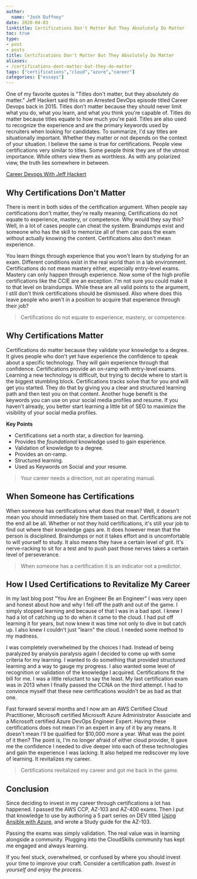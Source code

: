 ```yaml
---
author:
  name: "Josh Duffney"
date: 2020-04-03
linktitle: Certifications Don't Matter But They Absolutely Do Matter
toc: true
type:
- post
- posts
title: Certifications Don't Matter But They Absolutely Do Matter
aliases: 
- /certifications-dont-matter-but-they-do-matter
tags: ["certifications","cloud","azure","career"]
categories: ["essays"]
---
```


One of my favorite quotes is "Titles don't matter, but they absolutely do matter." Jeff Hackert said this on an Arrested DevOps episode titled Career Devops back in 2015. Titles don't matter because they should never limit what you do, what you learn, and what you think you're capable of. Titles do matter because titles equate to how much you're paid. Titles are also used to recognize the experience and are the primary keywords used by recruiters when looking for candidates. To summarize, I'd say titles are situationally important. Whether they matter or not depends on the context of your situation. I believe the same is true for certifications. People view certifications very similar to titles. Some people think they are of the utmost importance. While others view them as worthless. As with any polarized view, the truth lies somewhere in between.

[Career Devops With Jeff Hackert](https://www.arresteddevops.com/career-devops/)

## Why Certifications Don't Matter

There is merit in both sides of the certification argument. When people say certifications don't matter, they're really meaning; Certifications do not equate to experience, mastery, or competence. Why would they say this? Well, in a lot of cases people can cheat the system. Braindumps exist and someone who has the skill to memorize all of them can pass the exam without actually knowing the content. Certifications also don't mean experience.

You learn things through experience that you won't learn by studying for an exam. Different conditions exist in the real world than in a lab environment. Certifications do not mean mastery either, especially entry-level exams. Mastery can only happen through experience. Now some of the high profile certifications like the CCIE are an exception. I'm not sure you could make it to that level on braindumps. While these are all valid points to the argument, I still don't think certifications should be dismissed. Also where does this leave people who aren't in a position to acquire that experience through their job?

> Certifications do not equate to experience, mastery, or competence.

## Why Certifications Matter

Certifications do matter because they validate your knowledge to a degree. It gives people who don't yet have experience the confidence to speak about a specific technology. They will gain experience through that confidence. Certifications provide an on-ramp with entry-level exams. Learning a new technology is difficult, but trying to decide where to start is the biggest stumbling block. Certifications tracks solve that for you and will get you started. They do that by giving you a clear and structured learning path and then test you on that content. Another huge benefit is the keywords you can use on your social media profiles and resume. If you haven't already, you better start learning a little bit of SEO to maximize the visibility of your social media profiles.

**Key Points**

* Certifications set a north star, a direction for learning.
* Provides the _foundational_ knowledge used to gain experience.
* Validation of knowledge to a degree.
* Provides an on-ramp.
* Structured learning.
* Used as Keywords on Social and your resume.

> Your career needs a direction, not an operating manual.

## When Someone has Certifications

When someone has certifications what does that mean? Well, it doesn't mean you should immediately hire them based on that. Certifications are not the end all be all. Whether or not they hold certifications, it's still your job to find out where their knowledge gaps are. It does however mean that the person is disciplined. Braindumps or not it takes effort and is uncomfortable to will yourself to study. It also means they have a certain level of grit. It's nerve-racking to sit for a test and to push past those nerves takes a certain level of perseverance.

> When someone has a certification it is an indicator not a predictor.

## How I Used Certifications to Revitalize My Career

In my last blog post "You Are an Engineer Be an Engineer" I was very open and honest about how and why I fell off the path and out of the game. I simply stopped learning and because of that I was in a bad spot. I knew I had a lot of catching up to do when it came to the cloud. I had put off learning it for years, but now knew it was time not only to dive in but catch up. I also knew I couldn't just "learn" the cloud. I needed some method to my madness.

I was completely overwhelmed by the choices I had. Instead of being paralyzed by analysis paralysis again I decided to come up with some criteria for my learning. I wanted to do something that provided structured learning and a way to gauge my progress. I also wanted some level of recognition or validation of the knowledge I acquired.  Certifications fit the bill for me. I was a little reluctant to say the least. My last certification exam was in 2013 when I finally passed the CCNA on the third attempt. I had to convince myself that these new certifications wouldn't be as bad as that one.

Fast forward several months and I now am an AWS Certified Cloud Practitioner, Microsoft certified Microsoft Azure Administrator Associate and a Microsoft certified Azure DevOps Engineer Expert. Having these certifications does not mean I'm an expert in any of it by any means. It doesn't mean I'll be qualified for $10,000 more a year. What was the point of it then? The point is, I'm no longer afraid of either cloud provider, It gave me the confidence I needed to dive deeper into each of these technologies and gain the experience I was lacking. It also helped me rediscover my love of learning. It revitalizes my career.

> Certifications revitalized my career and got me back in the game.

<!-- 
[![Since Be an Engineer](/img/sincebeanengineer.png "sincebeanengineer")](https://twitter.com/joshduffney/status/1232714246930210816?s=20)
-->

## Conclusion

Since deciding to invest in my career through certifications a lot has happened. I passed the AWS CCP, AZ-103 and AZ-400 exams. Then I put that knowledge to use by authoring a 5 part series on DEV titled [Using Ansible with Azure](https://dev.to/cloudskills/connecting-to-azure-with-ansible-22g2), and wrote a Study guide for the AZ-103.

Passing the exams was simply validation. The real value was in learning alongside a community. Plugging into the CloudSkills community has kept me engaged and always learning. 

If you feel stuck, overwhelmed, or confused by where you should invest your time to improve your craft. Consider a certification path. _Invest in yourself and enjoy the process._

